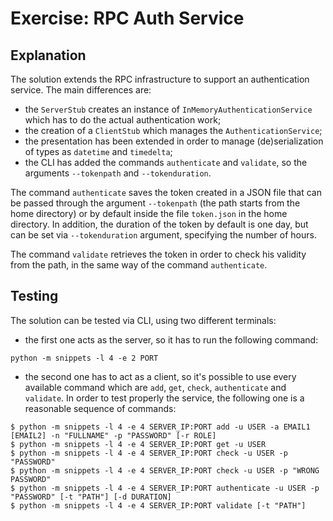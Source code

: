 # Exercise: RPC Auth Service

## Explanation

The solution extends the RPC infrastructure to support an authentication service. The main differences are:

- the `ServerStub` creates an instance of `InMemoryAuthenticationService` which has to do the actual authentication work;
- the creation of a `ClientStub` which manages the `AuthenticationService`;
- the presentation has been extended in order to manage (de)serialization of types as `datetime` and `timedelta`;
- the CLI has added the commands `authenticate` and `validate`, so the arguments `--tokenpath` and `--tokenduration`.

The command `authenticate` saves the token created in a JSON file that can be passed through the argument `--tokenpath` (the path starts from the home directory) or by default inside the file `token.json` in the home directory. In addition, the duration of the token by default is one day, but can be set via `--tokenduration` argument, specifying the number of hours.

The command `validate` retrieves the token in order to check his validity from the path, in the same way of the command `authenticate`.

## Testing

The solution can be tested via CLI, using two different terminals:

- the first one acts as the server, so it has to run the following command:
```
python -m snippets -l 4 -e 2 PORT
```

- the second one has to act as a client, so it's possible to use every available command which are `add`, `get`, `check`, `authenticate` and `validate`.
In order to test properly the service, the following one is a reasonable sequence of commands:
```
$ python -m snippets -l 4 -e 4 SERVER_IP:PORT add -u USER -a EMAIL1 [EMAIL2] -n "FULLNAME" -p "PASSWORD" [-r ROLE]
$ python -m snippets -l 4 -e 4 SERVER_IP:PORT get -u USER
$ python -m snippets -l 4 -e 4 SERVER_IP:PORT check -u USER -p "PASSWORD"
$ python -m snippets -l 4 -e 4 SERVER_IP:PORT check -u USER -p "WRONG PASSWORD"
$ python -m snippets -l 4 -e 4 SERVER_IP:PORT authenticate -u USER -p "PASSWORD" [-t "PATH"] [-d DURATION]
$ python -m snippets -l 4 -e 4 SERVER_IP:PORT validate [-t "PATH"]
```

